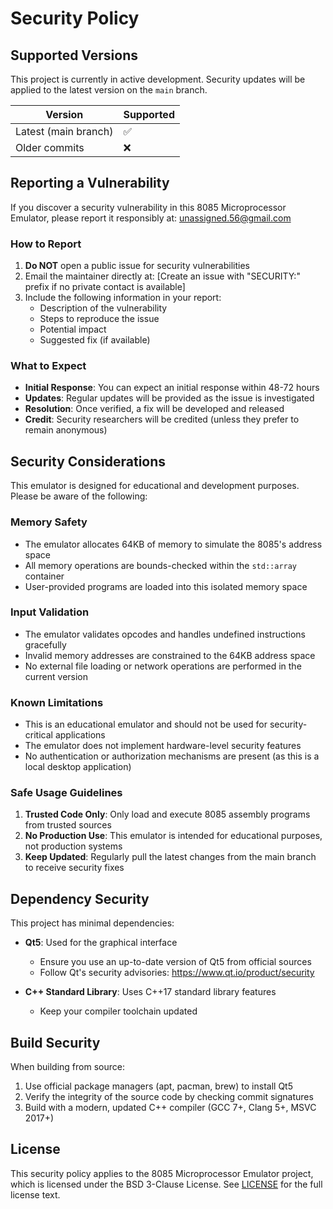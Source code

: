 # Security Policy

## Supported Versions

This project is currently in active development. Security updates will be applied to the latest version on the `main` branch.

| Version | Supported          |
| ------- | ------------------ |
| Latest (main branch) | :white_check_mark: |
| Older commits | :x: |

## Reporting a Vulnerability

If you discover a security vulnerability in this 8085 Microprocessor Emulator, please report it responsibly at: unassigned.56@gmail.com

### How to Report

1. **Do NOT** open a public issue for security vulnerabilities
2. Email the maintainer directly at: [Create an issue with "SECURITY:" prefix if no private contact is available]
3. Include the following information in your report:
   - Description of the vulnerability
   - Steps to reproduce the issue
   - Potential impact
   - Suggested fix (if available)

### What to Expect

- **Initial Response**: You can expect an initial response within 48-72 hours
- **Updates**: Regular updates will be provided as the issue is investigated
- **Resolution**: Once verified, a fix will be developed and released
- **Credit**: Security researchers will be credited (unless they prefer to remain anonymous)

## Security Considerations

This emulator is designed for educational and development purposes. Please be aware of the following:

### Memory Safety

- The emulator allocates 64KB of memory to simulate the 8085's address space
- All memory operations are bounds-checked within the `std::array` container
- User-provided programs are loaded into this isolated memory space

### Input Validation

- The emulator validates opcodes and handles undefined instructions gracefully
- Invalid memory addresses are constrained to the 64KB address space
- No external file loading or network operations are performed in the current version

### Known Limitations

- This is an educational emulator and should not be used for security-critical applications
- The emulator does not implement hardware-level security features
- No authentication or authorization mechanisms are present (as this is a local desktop application)

### Safe Usage Guidelines

1. **Trusted Code Only**: Only load and execute 8085 assembly programs from trusted sources
2. **No Production Use**: This emulator is intended for educational purposes, not production systems
3. **Keep Updated**: Regularly pull the latest changes from the main branch to receive security fixes

## Dependency Security

This project has minimal dependencies:

- **Qt5**: Used for the graphical interface
  - Ensure you use an up-to-date version of Qt5 from official sources
  - Follow Qt's security advisories: https://www.qt.io/product/security
  
- **C++ Standard Library**: Uses C++17 standard library features
  - Keep your compiler toolchain updated

## Build Security

When building from source:

1. Use official package managers (apt, pacman, brew) to install Qt5
2. Verify the integrity of the source code by checking commit signatures
3. Build with a modern, updated C++ compiler (GCC 7+, Clang 5+, MSVC 2017+)

## License

This security policy applies to the 8085 Microprocessor Emulator project, which is licensed under the BSD 3-Clause License. See [LICENSE](LICENSE) for the full license text.
